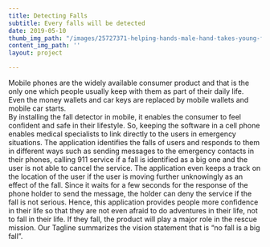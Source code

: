 ```yaml
---
title: Detecting Falls
subtitle: Every falls will be detected
date: 2019-05-10
thumb_img_path: "/images/25727371-helping-hands-male-hand-takes-young-female-hand.jpg"
content_img_path: ''
layout: project

---
```

Mobile phones are the widely available consumer product and that is the only one which people usually keep with them as part of their daily life. Even the money wallets and car keys are replaced by mobile wallets and mobile car starts.  
By installing the fall detector in mobile, it enables the consumer to feel confident and safe in their lifestyle. So, keeping the software in a cell phone enables medical specialists to link directly to the users in emergency situations. The application identifies the falls of users and responds to them in different ways such as sending messages to the emergency contacts in their phones, calling 911 service if a fall is identified as a big one and the user is not able to cancel the service. The application even keeps a track on the location of the user if the user is moving further unknowingly as an effect of the fall. Since it waits for a few seconds for the response of the phone holder to send the message, the holder can deny the service if the fall is not serious. Hence, this application provides people more confidence in their life so that they are not even afraid to do adventures in their life, not to fall in their life. If they fall, the product will play a major role in the rescue mission. Our Tagline summarizes the vision statement that is “no fall is a big fall”.